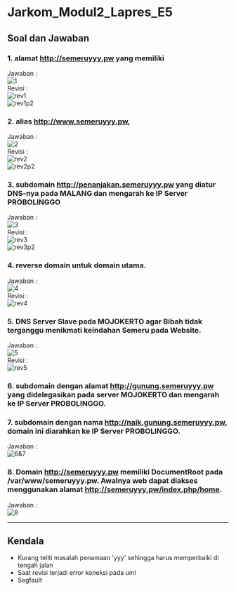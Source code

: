 # Jarkom_Modul2_Lapres_E5
## Soal dan Jawaban
### 1. alamat http://semeruyyy.pw yang memiliki  
Jawaban :     
![1](jawaban/1.JPG)  
Revisi :  
![rev1](jawaban/rev1.JPG)  
![rev1p2](jawaban/rev1p2.JPG)  
### 2. alias http://www.semeruyyy.pw,  
Jawaban :     
![2](jawaban/2.JPG)  
Revisi :  
![rev2](jawaban/rev2.JPG)  
![rev2p2](jawaban/rev2p2.JPG)  
### 3. subdomain http://penanjakan.semeruyyy.pw yang diatur DNS-nya pada MALANG dan mengarah ke IP Server PROBOLINGGO  
Jawaban :     
![3](jawaban/3.JPG)  
Revisi :  
![rev3](jawaban/rev3.JPG)  
![rev3p2](jawaban/rev3p2.JPG)  
### 4. reverse domain untuk domain utama.  
Jawaban :     
![4](jawaban/4.JPG)  
Revisi :  
![rev4](jawaban/rev4.JPG)  
### 5. DNS Server Slave pada MOJOKERTO agar Bibah tidak terganggu menikmati keindahan Semeru pada Website.  
Jawaban :     
![5](jawaban/5.JPG)  
Revisi :  
![rev5](jawaban/rev5.JPG)  
### 6. subdomain dengan alamat http://gunung.semeruyyy.pw yang didelegasikan pada server MOJOKERTO dan mengarah ke IP Server PROBOLINGGO.  
### 7. subdomain dengan nama http://naik.gunung.semeruyyy.pw, domain ini diarahkan ke IP Server PROBOLINGGO.  
Jawaban :     
![6&7](jawaban/6&7.JPG)  
### 8. Domain http://semeruyyy.pw memiliki DocumentRoot pada /var/www/semeruyyy.pw. Awalnya web dapat diakses menggunakan alamat http://semeruyyy.pw/index.php/home.  
Jawaban :     
![8](jawaban/8.JPG)  

---
## Kendala
- Kurang teliti masalah penamaan 'yyy' sehingga harus memperbaiki di tengah jalan
- Saat revisi terjadi error koneksi pada uml
- Segfault